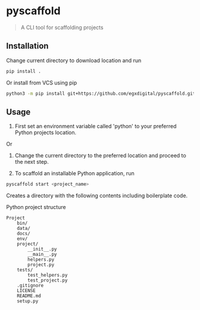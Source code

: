 # pyscaffold

> A CLI tool for scaffolding projects

## Installation

Change current directory to download location and run

```bash
pip install .
```

Or install from VCS using pip

```bash
python3 -m pip install git+https://github.com/egxdigital/pyscaffold.git#egg=Pyscaffold
```

## Usage

1. First set an environment variable called 'python' to your preferred Python projects location.

Or 

1. Change the current directory to the preferred location and proceed to the next step.

2. To scaffold an installable Python application, run

```bash
pyscaffold start <project_name>
```

Creates a directory with the following contents including boilerplate code.

Python project structure
```
Project
    bin/
    data/
    docs/
    env/
    project/
        __init__.py
        __main__.py
        helpers.py
        project.py
    tests/
        test_helpers.py
        test_project.py
    .gitignore
    LICENSE
    README.md
    setup.py
```
